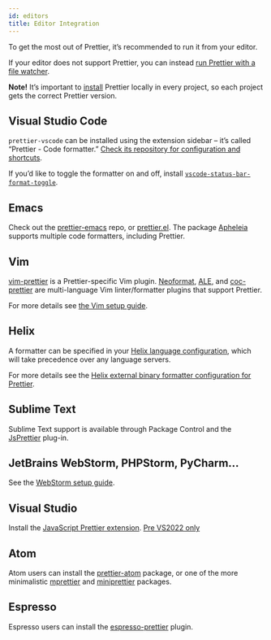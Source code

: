 ```yaml
---
id: editors
title: Editor Integration
---
```


To get the most out of Prettier, it’s recommended to run it from your editor.

If your editor does not support Prettier, you can instead [run Prettier with a file watcher](watching-files.md).

**Note!** It’s important to [install](install.md) Prettier locally in every project, so each project gets the correct Prettier version.

## Visual Studio Code

`prettier-vscode` can be installed using the extension sidebar – it’s called “Prettier - Code formatter.” [Check its repository for configuration and shortcuts](https://github.com/prettier/prettier-vscode).

If you’d like to toggle the formatter on and off, install [`vscode-status-bar-format-toggle`](https://marketplace.visualstudio.com/items?itemName=tombonnike.vscode-status-bar-format-toggle).

## Emacs

Check out the [prettier-emacs](https://github.com/prettier/prettier-emacs) repo, or [prettier.el](https://github.com/jscheid/prettier.el). The package [Apheleia](https://github.com/raxod502/apheleia) supports multiple code formatters, including Prettier.

## Vim

[vim-prettier](https://github.com/prettier/vim-prettier) is a Prettier-specific Vim plugin. [Neoformat](https://github.com/sbdchd/neoformat), [ALE](https://github.com/w0rp/ale), and [coc-prettier](https://github.com/neoclide/coc-prettier) are multi-language Vim linter/formatter plugins that support Prettier.

For more details see [the Vim setup guide](vim.md).

## Helix

A formatter can be specified in your [Helix language configuration](https://docs.helix-editor.com/languages.html#language-configuration), which will take precedence over any language servers.

For more details see the [Helix external binary formatter configuration for Prettier](https://github.com/helix-editor/helix/wiki/External-formatter-configuration#prettier).

## Sublime Text

Sublime Text support is available through Package Control and the [JsPrettier](https://packagecontrol.io/packages/JsPrettier) plug-in.

## JetBrains WebStorm, PHPStorm, PyCharm...

See the [WebStorm setup guide](webstorm.md).

## Visual Studio

Install the [JavaScript Prettier extension](https://github.com/madskristensen/JavaScriptPrettier). [Pre VS2022 only](https://github.com/madskristensen/JavaScriptPrettier/issues/36)

## Atom

Atom users can install the [prettier-atom](https://github.com/prettier/prettier-atom) package, or one of the more minimalistic [mprettier](https://github.com/t9md/atom-mprettier) and
[miniprettier](https://github.com/duailibe/atom-miniprettier) packages.

## Espresso

Espresso users can install the [espresso-prettier](https://github.com/eablokker/espresso-prettier) plugin.
